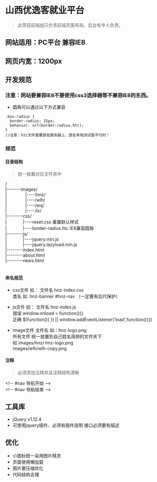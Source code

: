 # 山西优逸客就业平台
> 此项目前端组只负责前端页面布局、后台有专人负责。

## 网站适用：PC平台 兼容IE8
## 网页内宽：1200px
## 开发规范
### 注意：网站要兼容IE8不要使用css3选择器等不兼容IE8的东西。
* 圆角可以通过以下方式兼容

```
.box-radius {
  border-radius: 15px;
  behavior: url(border-radius.htc);
}
//注意：﻿﻿htc文件是要放在服务器上，放在本地测试是不行的！
```

### 规范
#### 目录结构
> 统一放置对应文件夹中

/<br>
|-------images/<br>
|&nbsp;&nbsp;&nbsp;&nbsp;&nbsp;&nbsp;&nbsp; &nbsp;&nbsp;&nbsp;&nbsp;&nbsp;&nbsp;&nbsp;|----/hnz/<br>
|&nbsp;&nbsp;&nbsp;&nbsp;&nbsp;&nbsp;&nbsp; &nbsp;&nbsp;&nbsp;&nbsp;&nbsp;&nbsp;&nbsp;|----/wlh/<br>
|&nbsp;&nbsp;&nbsp;&nbsp;&nbsp;&nbsp;&nbsp; &nbsp;&nbsp;&nbsp;&nbsp;&nbsp;&nbsp;&nbsp;|----/wq/<br>
|&nbsp;&nbsp;&nbsp;&nbsp;&nbsp;&nbsp;&nbsp; &nbsp;&nbsp;&nbsp;&nbsp;&nbsp;&nbsp;&nbsp;|----/lx/<br>
|--------css/<br>
|&nbsp;&nbsp;&nbsp;&nbsp;&nbsp;&nbsp;&nbsp; &nbsp;&nbsp;&nbsp;&nbsp;&nbsp;|----reset.css 重置默认样式<br>
|&nbsp;&nbsp;&nbsp;&nbsp;&nbsp;&nbsp;&nbsp; &nbsp;&nbsp;&nbsp;&nbsp;&nbsp;|----border-radius.htc IE8兼容圆角<br>
|--------js/<br>
|&nbsp;&nbsp;&nbsp;&nbsp;&nbsp;&nbsp;&nbsp; &nbsp;&nbsp;&nbsp;&nbsp;&nbsp;|----jquery.min.js<br>
|&nbsp;&nbsp;&nbsp;&nbsp;&nbsp;&nbsp;&nbsp; &nbsp;&nbsp;&nbsp;&nbsp;&nbsp;|----jquery.lazyload.min.js<br>
|--------index.html<br>
|--------about.html<br>
|--------news.html<br>
<br>
#### 命名规范
- css文件  如： 文件名  hnz-index.css  <br>
                类名 如 .hnz-banner  #hnz-nav （一定要有后代保护）
  
- js文件   如： 文件名  hnz-index.js  <br>
  错误 window.onload = function(){}  <br>
  正确 $(function(){ }) || window.addEventListener('load',function(){}) 
- image文件
  文件名 如：hnz-logo.png<br/>
  所有文件 统一放置到自己姓名简拼的文件夹下<br/> 如   images/hnz/ hnz-logo.png<br/> images/wlh/wlh-copy.png

#### 注释
> 必须添加注释并且注释结构清晰

\<!-- #nav 导航开始  --\><br>
\<!-- #nav 导航结束  --\>

## 工具库
- jQuery v1.12.4
- 可使用jquery插件、必须有插件说明 接口必须要有描述

## 优化
- 小图标统一采用图片精灵
- 页面使用懒加载
- 图片要压缩优化
- 代码结构合理
